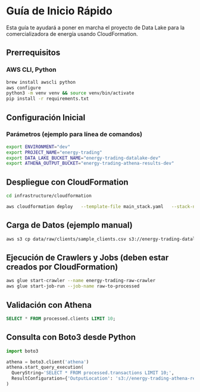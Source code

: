 # Guía de Inicio Rápido

Esta guía te ayudará a poner en marcha el proyecto de Data Lake para la comercializadora de energía usando CloudFormation.

## Prerrequisitos

### AWS CLI, Python
```bash
brew install awscli python
aws configure
python3 -m venv venv && source venv/bin/activate
pip install -r requirements.txt
```

## Configuración Inicial

### Parámetros (ejemplo para línea de comandos)
```bash
export ENVIRONMENT="dev"
export PROJECT_NAME="energy-trading"
export DATA_LAKE_BUCKET_NAME="energy-trading-datalake-dev"
export ATHENA_OUTPUT_BUCKET="energy-trading-athena-results-dev"
```

## Despliegue con CloudFormation
```bash
cd infrastructure/cloudformation

aws cloudformation deploy   --template-file main_stack.yaml   --stack-name energy-data-lake-stack   --capabilities CAPABILITY_NAMED_IAM   --parameter-overrides     Environment=$ENVIRONMENT     ProjectName=$PROJECT_NAME     DataLakeBucketName=$DATA_LAKE_BUCKET_NAME     AthenaOutputBucket=$ATHENA_OUTPUT_BUCKET
```

## Carga de Datos (ejemplo manual)
```bash
aws s3 cp data/raw/clients/sample_clients.csv s3://energy-trading-datalake-dev/raw/20250529_clients/
```

## Ejecución de Crawlers y Jobs (deben estar creados por CloudFormation)
```bash
aws glue start-crawler --name energy-trading-raw-crawler
aws glue start-job-run --job-name raw-to-processed
```

## Validación con Athena
```sql
SELECT * FROM processed.clients LIMIT 10;
```

## Consulta con Boto3 desde Python
```python
import boto3

athena = boto3.client('athena')
athena.start_query_execution(
  QueryString='SELECT * FROM processed.transactions LIMIT 10;',
  ResultConfiguration={'OutputLocation': 's3://energy-trading-athena-results-dev/'}
)
```